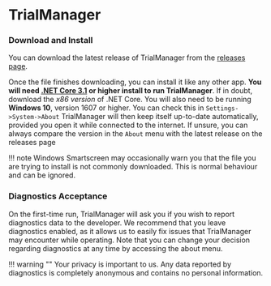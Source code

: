 # TrialManager

### Download and Install

You can download the latest release of TrialManager from the [releases page](https://github.com/carlst99/TrialManager/releases).

Once the file finishes downloading, you can install it like any other app.
**You will need [.NET Core 3.1](https://dotnet.microsoft.com/download/dotnet-core/current/runtime) or higher install to run TrialManager**. If in doubt, download the *x86 version* of .NET Core.
You will also need to be running **Windows 10**, version 1607 or higher. You can check this in `Settings->System->About`
TrialManager will then keep itself up-to-date automatically, provided you open it while connected to the internet. 
If unsure, you can always compare the version in the `About` menu with the latest release on the releases page

!!! note
	Windows Smartscreen may occasionally warn you that the file you are trying to install is not commonly downloaded.
	This is normal behaviour and can be ignored.

### Diagnostics Acceptance

On the first-time run, TrialManager will ask you if you wish to report diagnostics data to the developer.
We recommend that you leave diagnostics enabled, as it allows us to easily fix issues that TrialManager may encounter while operating.
Note that you can change your decision regarding diagnostics at any time by accessing the about menu.

!!! warning	""
	Your privacy is important to us. Any data reported by diagnostics is completely anonymous and contains no personal information.